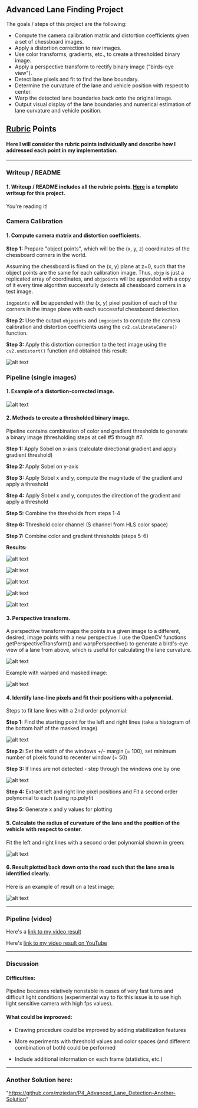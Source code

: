 ## **Advanced Lane Finding Project**

The goals / steps of this project are the following:

* Compute the camera calibration matrix and distortion coefficients given a set of chessboard images.
* Apply a distortion correction to raw images.
* Use color transforms, gradients, etc., to create a thresholded binary image.
* Apply a perspective transform to rectify binary image ("birds-eye view").
* Detect lane pixels and fit to find the lane boundary.
* Determine the curvature of the lane and vehicle position with respect to center.
* Warp the detected lane boundaries back onto the original image.
* Output visual display of the lane boundaries and numerical estimation of lane curvature and vehicle position.

[image1]: ./output_images/image1.png "Undistorted"
[image2]: ./output_images/image2.png "Undistorted (pipeline)"
[image3]: ./output_images/image3.png "Original and Sobel on x-axis"
[image4]: ./output_images/image4.png "Sobel on y-axis and Thresholded Magnitude"
[image5]: ./output_images/image5.png "Direction of gradient and Combined thresholds"
[image6]: ./output_images/image6.png "Undistorted and S-threshold"
[image7]: ./output_images/image7.png "Undistorted and Final thresholded"
[image8]: ./output_images/image8.png "Warp calibration"
[image9]: ./output_images/image9.png "Warp test"
[image10]: ./output_images/image10.png "Histogram"
[image11]: ./output_images/image11.png "Sliding windows"
[image12]: ./output_images/image12.png "Fit visual"
[image13]: ./output_images/image13.png "Output"
[video14]: ./project_video.mp4 "Video"

## [Rubric](https://review.udacity.com/#!/rubrics/571/view) Points

#### Here I will consider the rubric points individually and describe how I addressed each point in my implementation.  

---

### Writeup / README

#### 1. Writeup / README includes all the rubric points.  [Here](https://github.com/udacity/CarND-Advanced-Lane-Lines/blob/master/writeup_template.md) is a template writeup for this project.  

You're reading it!

### Camera Calibration

#### 1. Compute camera matrix and distortion coefficients.

**Step 1:** Prepare "object points", which will be the (x, y, z) coordinates of the chessboard corners in the world. 

Assuming the chessboard is fixed on the (x, y) plane at z=0, such that the object points are the same for each calibration image.  Thus, `objp` is just a replicated array of coordinates, and `objpoints` will be appended with a copy of it every time algorithm successfully detects all chessboard corners in a test image.

`imgpoints` will be appended with the (x, y) pixel position of each of the corners in the image plane with each successful chessboard detection.  

**Step 2:** Use the output `objpoints` and `imgpoints` to compute the camera calibration and distortion coefficients using the `cv2.calibrateCamera()` function.

**Step 3:** Apply this distortion correction to the test image using the `cv2.undistort()` function and obtained this result: 

![alt text][image1]

### Pipeline (single images)

#### 1. Example of a distortion-corrected image.

![alt text][image2]

#### 2. Methods to create a thresholded binary image.

Pipeline contains combination of color and gradient thresholds to generate a binary image (thresholding steps at cell #5 through #7.

**Step 1:** Apply Sobel on x-axis (calculate directional gradient and apply gradient threshold)

**Step 2:** Apply Sobel on y-axis

**Step 3:** Apply Sobel x and y, compute the magnitude of the gradient and apply a threshold

**Step 4:** Apply Sobel x and y, computes the direction of the gradient and apply a threshold

**Step 5:** Combine the thresholds from steps 1-4

**Step 6:** Threshold color channel (S channel from HLS color space)

**Step 7:** Combine color and gradient thresholds (steps 5-6)

**Results:**

![alt text][image3]

![alt text][image4]

![alt text][image5]

![alt text][image6]

![alt text][image7]

#### 3. Perspective transform.

A perspective transform maps the points in a given image to a different, desired, image points with a new perspective. I use the OpenCV functions getPerspectiveTransform() and warpPerspective() to generate a bird's-eye view of a lane from above, which is useful for calculating the lane curvature.

![alt text][image8]

Example with warped and masked image:

![alt text][image9]

#### 4. Identify lane-line pixels and fit their positions with a polynomial.

Steps to fit lane lines with a 2nd order polynomial:

**Step 1:** Find the starting point for the left and right lines (take a histogram of the bottom half of the masked image)

![alt text][image10]

**Step 2:** Set the width of the windows +/- margin (= 100), set minimum number of pixels found to recenter window (= 50)

**Step 3:** If lines are not detected - step through the windows one by one

![alt text][image11]

**Step 4:** Extract left and right line pixel positions and Fit a second order polynomial to each (using np.polyfit

**Step 5:** Generate x and y values for plotting

#### 5. Calculate the radius of curvature of the lane and the position of the vehicle with respect to center.

Fit the left and right lines with a second order polynomial shown in green:

![alt text][image12]

#### 6. Result plotted back down onto the road such that the lane area is identified clearly.


Here is an example of result on a test image:

![alt text][image13]

---

### Pipeline (video)

Here's a [link to my video result](./project_output.mp4)

Here's [link to my video result on YouTube](https://www.youtube.com/watch?v=AVRK_7IG318)

---

### Discussion

#### Difficulties:

Pipeline becames relatively nonstable in cases of very fast turns and difficult light conditions (experimental way to fix this issue is to use high light sensitive camera with high fps values).

#### What could be improoved:

- Drawing procedure could be improved by adding stabilization features

- More experiments with threshold values and color spaces (and different combination of both) could be performed

- Include additional information on each frame (statistics, etc.)

---

### Another Solution here:
"https://github.com/mziedan/P4_Advanced_Lane_Detection-Another-Solution"
